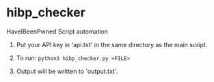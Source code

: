 # hibp_checker
HaveIBeenPwned Script automation

1. Put your API key in 'api.txt' in the same directory as the main script.

2. To run:
   `python3 hibp_checker.py <FILE>`

3. Output will be written to 'output.txt'.
